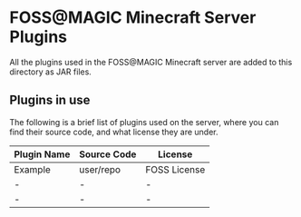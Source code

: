 # FOSS@MAGIC Minecraft Server Plugins

All the plugins used in the FOSS@MAGIC Minecraft server are added to this directory as JAR files.


## Plugins in use

The following is a brief list of plugins used on the server, where you can find their source code, and what license they are under.

| Plugin Name | Source  Code | License      |
|-------------|--------------|--------------|
| Example     | user/repo    | FOSS License |
| -           | -            | -            |
| -           | -            | -            |